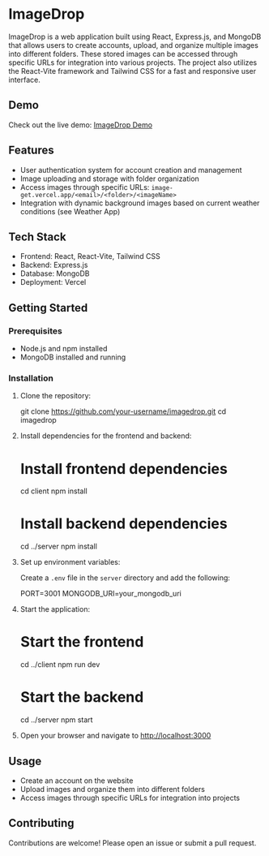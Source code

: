 # ImageDrop

ImageDrop is a web application built using React, Express.js, and MongoDB that allows users to create accounts, upload, and organize multiple images into different folders. These stored images can be accessed through specific URLs for integration into various projects. The project also utilizes the React-Vite framework and Tailwind CSS for a fast and responsive user interface.

## Demo

Check out the live demo: [ImageDrop Demo](https://imagedrop.vercel.app)

## Features

- User authentication system for account creation and management
- Image uploading and storage with folder organization
- Access images through specific URLs: `image-get.vercel.app/<email>/<folder>/<imageName>`
- Integration with dynamic background images based on current weather conditions (see Weather App)

## Tech Stack

- Frontend: React, React-Vite, Tailwind CSS
- Backend: Express.js
- Database: MongoDB
- Deployment: Vercel

## Getting Started

### Prerequisites

- Node.js and npm installed
- MongoDB installed and running

### Installation

1. Clone the repository:

    
   git clone https://github.com/your-username/imagedrop.git
   cd imagedrop
     

2. Install dependencies for the frontend and backend:

    
   # Install frontend dependencies
   cd client
   npm install

   # Install backend dependencies
   cd ../server
   npm install
     

3. Set up environment variables:

   Create a `.env` file in the `server` directory and add the following:

     
   PORT=3001
   MONGODB_URI=your_mongodb_uri
     

4. Start the application:

    
   # Start the frontend
   cd ../client
   npm run dev

   # Start the backend
   cd ../server
   npm start
     

5. Open your browser and navigate to [http://localhost:3000](http://localhost:3000)

## Usage

- Create an account on the website
- Upload images and organize them into different folders
- Access images through specific URLs for integration into projects

## Contributing

Contributions are welcome! Please open an issue or submit a pull request.
